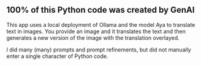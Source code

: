 <H2>100% of this Python code was created by GenAI</H2>

This app uses a local deployment of Ollama and the model Aya to translate text in images. You provide an image and it translates the text and then generates a new version of the image with the translation overlayed.

I did many (many) prompts and prompt refinements, but did not manually enter a single character of Python code.
